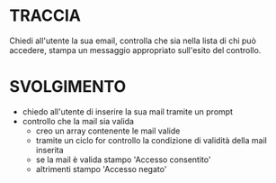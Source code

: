# TRACCIA

Chiedi all'utente la sua email,
controlla che sia nella lista di chi può accedere,
stampa un messaggio appropriato sull'esito del controllo.


# SVOLGIMENTO

- chiedo all'utente di inserire la sua mail tramite un prompt
- controllo che la mail sia valida
    - creo un array contenente le mail valide
    - tramite un ciclo for controllo la condizione di validità della mail inserita
     - se la mail è valida stampo 'Accesso consentito'
     - altrimenti stampo 'Accesso negato'
